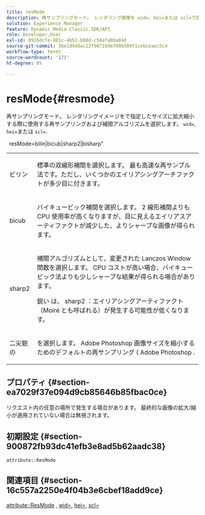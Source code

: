```yaml
---
title: resMode
description: 再サンプリングモード。 レンダリング画像を wid=、hei=または scl=で指定されたサイズに拡大縮小するために使用する再サンプリングや補間アルゴリズムを選択します。
solution: Experience Manager
feature: Dynamic Media Classic,SDK/API
role: Developer,User
exl-id: 0926dcfe-881c-4b52-b08d-c56afa0ba04d
source-git-commit: 3be1d948ac22f907169ef09b509f1cebceaec5c4
workflow-type: tm+mt
source-wordcount: '171'
ht-degree: 8%

---
```


# resMode{#resmode}

再サンプリングモード。 レンダリングイメージをで指定したサイズに拡大縮小する際に使用する再サンプリングおよび補間アルゴリズムを選択します。 `wid=`, `hei=`または `scl=`.

` `resMode=bilin|bicub|sharp2|bisharp&quot;

<table id="table_AF954C101B30473FAFE9930C7B694305"> 
 <tbody> 
  <tr> 
   <td colname="col1"> <p> <span class="+ topic/ph pr-d/codeph codeph"> ビリン </span> </p> </td> 
   <td colname="col2"> <p>標準の双線形補間を選択します。 最も高速な再サンプル法です。ただし、いくつかのエイリアシングアーチファクトが多少目に付きます。 </p> </td> 
  </tr> 
  <tr> 
   <td colname="col1"> <p> <span class="+ topic/ph pr-d/codeph codeph"> bicub </span> </p> </td> 
   <td colname="col2"> <p>バイキュービック補間を選択します。 2 線形補間よりも CPU 使用率が高くなりますが、目に見えるエイリアスアーティファクトが減少した、よりシャープな画像が得られます。 </p> </td> 
  </tr> 
  <tr> 
   <td colname="col1"> <p> <span class="+ topic/ph pr-d/codeph codeph"> sharp2 </span> </p> </td> 
   <td colname="col2"> <p>補間アルゴリズムとして、変更された Lanczos Window 関数を選択します。 CPU コストが高い場合、バイキュービック法よりも少しシャープな結果が得られる場合があります。 </p> <p> <span class="codeph"> 鋭い </span> は、 <span class="codeph"> sharp2 </span>：エイリアシングアーティファクト（Moiré とも呼ばれる）が発生する可能性が低くなります。 </p> </td> 
  </tr> 
  <tr> 
   <td colname="col1"> <p> <span class="codeph"> 二尖鋭の </span> </p> </td> 
   <td colname="col2"> <p>を選択します。 <span class="keyword"> Adobe Photoshop </span> 画像サイズを縮小するためのデフォルトの再サンプリング ( <span class="keyword"> Adobe Photoshop </span>. </p> </td> 
  </tr> 
 </tbody> 
</table>

## プロパティ {#section-ea7029f37e094d9cb85646b85fbac0ce}

リクエスト内の任意の場所で発生する場合があります。 最終的な画像の拡大/縮小が適用されていない場合は無視されます。

## 初期設定 {#section-900872fb93dc41efb3e8ad5b62aadc38}

`attribute::ResMode`

## 関連項目 {#section-16c557a2250e4f04b3e6cbef18add9ce}

[attribute::ResMode](../../../../../ir-api/material-cat/image-rendering-api-ref/c-ir-material-catalog/c-ir-attributes-reference/r-ir-cat-resmode.md#reference-fdca7eb6d5104fdeae9d6ac42251db82) , [wid=](../../../../../ir-api/http-protocol/image-rendering-api-ref/c-ir-http-protocol-ref/c-ir-http-protocol-command-reference/r-ir-wid.md#reference-b7e691b0624941168c94b2749ae233ec), [hei=](../../../../../ir-api/http-protocol/image-rendering-api-ref/c-ir-http-protocol-ref/c-ir-http-protocol-command-reference/r-ir-hei.md#reference-1c08f60365a94417a39867c09cac5478), [scl=](../../../../../ir-api/http-protocol/image-rendering-api-ref/c-ir-http-protocol-ref/c-ir-http-protocol-command-reference/r-ir-scl.md#reference-b14b51a6cbe34f0bba42880540592f29)
